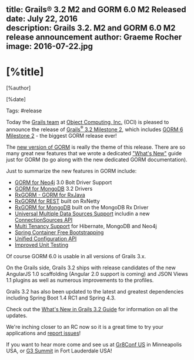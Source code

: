 title: Grails® 3.2 M2 and GORM 6.0 M2 Released
date: July 22, 2016  
description: Grails 3.2. M2 and GORM 6.0 M2 release announcement
author: Graeme Rocher
image: 2016-07-22.jpg 
---

# [%title]

[%author]

[%date] 

Tags: #release

Today the [Grails team](https://objectcomputing.com/products/2gm-team) at [Object Computing, Inc.](https://objectcomputing.com/) (OCI) is pleased to announce the release of [Grails<sup>&reg;</sup> 3.2 Milestone 2](https://github.com/grails/grails-core/releases/tag/v3.2.0.M2), which includes [GORM 6 Milestone 2](https://gorm.grails.org/6.0.x) - the biggest GORM release ever!

The [new version of GORM](https://gorm.grails.org/6.0.x) is really the theme of this release. There are so many great new features that we wrote a dedicated ["What's New"](https://gorm.grails.org/6.0.x/whatsNew/manual/index.html) guide just for GORM (to go along with the new dedicated GORM documentation).

Just to summarize the new features in GORM include:

*   [GORM for Neo4j](https://gorm.grails.org/6.0.x/neo4j/manual/index.html) 3.0 Bolt Driver Support
*   [GORM for MongoDB](https://gorm.grails.org/6.0.x/mongodb/manual/index.html) 3.2 Drivers
*   [RxGORM - GORM for RxJava](https://gorm.grails.org/6.0.x/rx/manual/index.html)
*   [RxGORM for REST](https://gorm.grails.org/1.0.x/rx/rest-client/manual) built on RxNetty
*   [RxGORM for MongoDB](https://gorm.grails.org/6.0.x/rx/manual/index.html) built on the MongoDB Rx Driver
*   [Universal Multiple Data Sources Support](https://gorm.grails.org/6.0.x/hibernate/manual/index.html#multipleDataSources) includin a new [ConnectionSources API](https://gorm.grails.org/6.0.x/hibernate/manual/index.html#connectionSources)
*   [Multi Tenancy Support](https://gorm.grails.org/6.0.x/hibernate/manual/index.html#multiTenancy) for Hibernate, MongoDB and Neo4j
*   [Spring Container Free Bootstrapping](https://gorm.grails.org/6.0.x/hibernate/manual/index.html#outsideGrails)
*   [Unified Configuration API](https://gorm.grails.org/6.0.x/hibernate/manual/index.html#configuration)
*   [Improved Unit Testing](https://gorm.grails.org/6.0.x/hibernate/manual/index.html#testing)

Of course GORM 6.0 is usable in all versions of Grails 3.x.

On the Grails side, Grails 3.2 ships with release candidates of the new AngularJS 1.0 scaffolding (Angular 2.0 support is coming) and JSON Views 1.1 plugins as well as numerous improvements to the profiles.

Grails 3.2 has also been updated to the latest and greatest dependencies including Spring Boot 1.4 RC1 and Spring 4.3.

Check out the [What's New in Grails 3.2 Guide](https://docs.grails.org/3.2.x/guide/introduction.html#whatsNew) for information on all the updates.

We're inching closer to an RC now so it is a great time to try your applications and [report issues](https://github.com/grails/grails-core/issues)!

If you want to hear more come and see us at [Gr8Conf US](https://gr8conf.us/) in Minneapolis USA, or [G3 Summit](https://g3summit.com/conference/fort_lauderdale/2016/11/home) in Fort Lauderdale USA!

